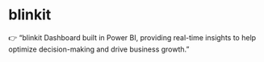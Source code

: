 # blinkit
👉 “blinkit Dashboard built in Power BI, providing real-time insights to help optimize decision-making and drive business growth.”
